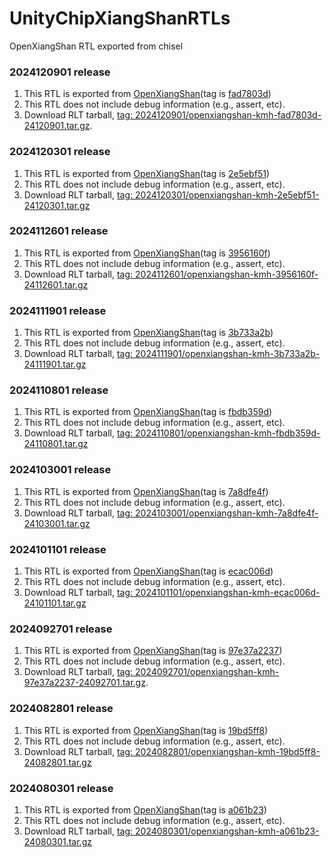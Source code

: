 # UnityChipXiangShanRTLs
OpenXiangShan RTL exported from chisel

### 2024120901 release
1. This RTL is exported from [OpenXiangShan](https://github.com/OpenXiangShan/XiangShan)(tag is [fad7803d](https://github.com/OpenXiangShan/XiangShan/commit/fad7803d97ed4a987a743036cec42d1c07b48e2e))
2. This RTL does not include debug information (e.g., assert, etc).
3. Download RLT tarball, [tag: 2024120901/openxiangshan-kmh-fad7803d-24120901.tar.gz](https://github.com/XS-MLVP/UnityChipXiangShanRTLs/releases/download/2024120901/openxiangshan-kmh-fad7803d-24120901.tar.gz).

### 2024120301 release
1. This RTL is exported from [OpenXiangShan](https://github.com/OpenXiangShan/XiangShan)(tag is [2e5ebf51](https://github.com/OpenXiangShan/XiangShan/commit/2e5ebf51))
2. This RTL does not include debug information (e.g., assert, etc).
3. Download RLT tarball, [tag: 2024120301/openxiangshan-kmh-2e5ebf51-24120301.tar.gz](https://github.com/XS-MLVP/UnityChipXiangShanRTLs/releases/download/2024120301/openxiangshan-kmh-2e5ebf51-24120301.tar.gz)

### 2024112601 release
1. This RTL is exported from [OpenXiangShan](https://github.com/OpenXiangShan/XiangShan)(tag is [3956160f](https://github.com/OpenXiangShan/XiangShan/commit/3956160f))
2. This RTL does not include debug information (e.g., assert, etc).
3. Download RLT tarball, [tag: 2024112601/openxiangshan-kmh-3956160f-24112601.tar.gz](https://github.com/XS-MLVP/UnityChipXiangShanRTLs/releases/download/2024112601/openxiangshan-kmh-3956160f-24112601.tar.gz)

### 2024111901 release
1. This RTL is exported from [OpenXiangShan](https://github.com/OpenXiangShan/XiangShan)(tag is [3b733a2b](https://github.com/OpenXiangShan/XiangShan/commit/3b733a2b))
2. This RTL does not include debug information (e.g., assert, etc).
3. Download RLT tarball, [tag: 2024111901/openxiangshan-kmh-3b733a2b-24111901.tar.gz](https://github.com/XS-MLVP/UnityChipXiangShanRTLs/releases/download/2024111901/openxiangshan-kmh-3b733a2b-24111901.tar.gz)

### 2024110801 release
1. This RTL is exported from [OpenXiangShan](https://github.com/OpenXiangShan/XiangShan)(tag is [fbdb359d](https://github.com/OpenXiangShan/XiangShan/commit/fbdb359d442176ec2670ab8d683605e70e56fcb8))
2. This RTL does not include debug information (e.g., assert, etc).
3. Download RLT tarball, [tag: 2024110801/openxiangshan-kmh-fbdb359d-24110801.tar.gz](https://github.com/XS-MLVP/UnityChipXiangShanRTLs/releases/download/2024110801/openxiangshan-kmh-fbdb359d-24110801.tar.gz)

### 2024103001 release
1. This RTL is exported from [OpenXiangShan](https://github.com/OpenXiangShan/XiangShan)(tag is [7a8dfe4f](https://github.com/OpenXiangShan/XiangShan/commit/7a8dfe4f))
2. This RTL does not include debug information (e.g., assert, etc).
3. Download RLT tarball, [tag: 2024103001/openxiangshan-kmh-7a8dfe4f-24103001.tar.gz](https://github.com/XS-MLVP/UnityChipXiangShanRTLs/releases/download/2024103001/openxiangshan-kmh-7a8dfe4f-24103001.tar.gz)

### 2024101101 release
1. This RTL is exported from [OpenXiangShan](https://github.com/OpenXiangShan/XiangShan)(tag is [ecac006d](https://github.com/OpenXiangShan/XiangShan/commit/ecac006d))
2. This RTL does not include debug information (e.g., assert, etc).
3. Download RLT tarball, [tag: 2024101101/openxiangshan-kmh-ecac006d-24101101.tar.gz](https://github.com/XS-MLVP/UnityChipXiangShanRTLs/releases/download/2024101101/openxiangshan-kmh-ecac006d-24101101.tar.gz)

### 2024092701 release
1. This RTL is exported from [OpenXiangShan](https://github.com/OpenXiangShan/XiangShan)(tag is [97e37a2237](https://github.com/OpenXiangShan/XiangShan/tree/97e37a223733159f1551ec3dee630e30dd95387a))
2. This RTL does not include debug information (e.g., assert, etc).
3. Download RLT tarball, [tag: 2024092701/openxiangshan-kmh-97e37a2237-24092701.tar.gz](https://github.com/XS-MLVP/UnityChipXiangshanRTLs/releases/download/2024092701/openxiangshan-kmh-97e37a2237-24092701.tar.gz).

### 2024082801 release
1. This RTL is exported from [OpenXiangShan](https://github.com/OpenXiangShan/XiangShan)(tag is [19bd5ff8](https://github.com/OpenXiangShan/XiangShan/commit/19bd5ff8))
2. This RTL does not include debug information (e.g., assert, etc).
3. Download RLT tarball, [tag: 2024082801/openxiangshan-kmh-19bd5ff8-24082801.tar.gz](https://github.com/XS-MLVP/UnityChipXiangShanRTLs/releases/download/2024082801/openxiangshan-kmh-19bd5ff8-24082801.tar.gz)

### 2024080301 release
1. This RTL is exported from [OpenXiangShan](https://github.com/OpenXiangShan/XiangShan)(tag is [a061b23](https://github.com/OpenXiangShan/XiangShan/commit/a061b23))
2. This RTL does not include debug information (e.g., assert, etc).
3. Download RLT tarball, [tag: 2024080301/openxiangshan-kmh-a061b23-24080301.tar.gz](https://github.com/XS-MLVP/UnityChipXiangShanRTLs/releases/download/2024080301/openxiangshan-kmh-a061b23-24080301.tar.gz)
